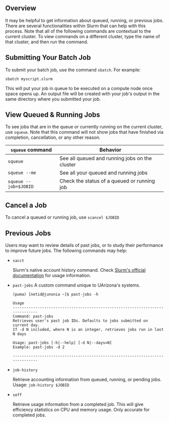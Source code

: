 ## Overview

It may be helpful to get information about queued, running, or previous jobs. There are several functionalities within Slurm that can help with this process. Note that all of the following commands are contextual to the current cluster. To view commands on a different cluster, type the name of that cluster, and then run the command. 

## Submitting Your Batch Job

To submit your batch job, use the command ```sbatch```. For example:

```
sbatch myscript.slurm
```

This will put your job in queue to be executed on a compute node once space opens up. An output file will be created with your job's output in the same directory where you submitted your job. 

## View Queued & Running Jobs

To see jobs that are in the queue or currently running on the current cluster, use ```squeue```. Note that this command will not show jobs that have finished via completion, cancellation, or any other reason. 

|```squeue``` command|Behavior|
|-|-|
|```squeue```|See all queued and running jobs on the cluster|
|```squeue --me```| See all your queued and running jobs|
|```squeue --job=$JOBID```|Check the status of a queued or running job|

## Cancel a Job

To  cancel a queued or running job, use ```scancel $JOBID```

## Previous Jobs
Users may want to review details of past jobs, or to study their performance to improve future jobs. The following commands may help:

- ```sacct```

    Slurm's native account history command. Check [Slurm's official documentation](https://slurm.schedmd.com/sacct.html) for usage information.

- ```past-jobs```
    A custom command unique to UArizona's systems. 

    ```
    (puma) [netid@junonia ~]$ past-jobs -h

    Usage
    ------------------------------------------------------------------------------
    Command: past-jobs
    Retrieves user's past job IDs. Defaults to jobs submitted on current day.
    If -d N included, where N is an integer, retrieves jobs run in last N days

    Usage: past-jobs [-h|--help] [-d N|--days=N]
    Example: past-jobs -d 2

    ------------------------------------------------------------------------------
    ```

- ```job-history```

    Retrieve accounting information from queued, running, or pending jobs. Usage: ```job-history $JOBID```

- ```seff```

    Retrieve usage information from a completed job. This will give efficiency statistics on CPU and memory usage. Only accurate for completed jobs. 

